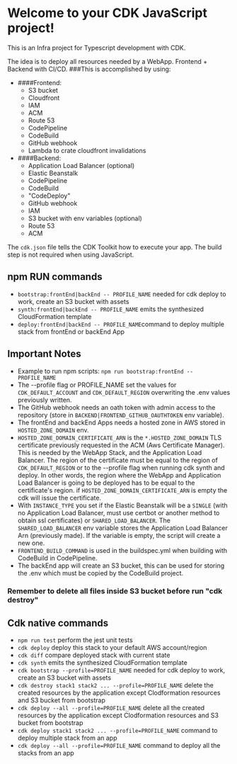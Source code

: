 # Welcome to your CDK JavaScript project!

This is an Infra project for Typescript development with CDK.

The idea is to deploy all resources needed by a WebApp. Frontend + Backend with CI/CD. 
###This is accomplished by using:
* ####Frontend: 
    * S3 bucket
    * Cloudfront
    * IAM
    * ACM
    * Route 53
    * CodePipeline
    * CodeBuild
    * GitHub webhook
    * Lambda to crate cloudfront invalidations
* ####Backend:
    * Application Load Balancer (optional)
    * Elastic Beanstalk
    * CodePipeline
    * CodeBuild
    * "CodeDeploy"
    * GitHub webhook
    * IAM
    * S3 bucket with env variables (optional)
    * Route 53
    * ACM

The `cdk.json` file tells the CDK Toolkit how to execute your app. The build step is not required when using JavaScript.

## npm RUN commands
 * `bootstrap:frontEnd|backEnd -- PROFILE_NAME` needed for cdk deploy to work, create an S3 bucket with assets
 * `synth:frontEnd|backEnd -- PROFILE_NAME` emits the synthesized CloudFormation template
 * `deploy:frontEnd|backEnd -- PROFILE_NAME`command to deploy multiple stack from frontEnd or backEnd App

## Important Notes
* Example to run npm scripts: `npm run bootstrap:frontEnd -- PROFILE_NAME`
* The --profile flag or PROFILE_NAME set the values for `CDK_DEFAULT_ACCOUNT` and `CDK_DEFAULT_REGION` overwriting the .env values previously written.
* The GitHub webhook needs an oath token with admin access to the repository (store in `BACKEND|FRONTEND_GITHUB_OAUTHTOKEN` env variable).
* The frontEnd and backEnd Apps needs a hosted zone in AWS stored in `HOSTED_ZONE_DOMAIN` env.
* `HOSTED_ZONE_DOMAIN_CERTIFICATE_ARN` is the `*.HOSTED_ZONE_DOMAIN` TLS certificate previously requested in the ACM (Aws Certificate Manager). This is needed by the WebApp Stack, and the Application Load Balancer. The region of the certificate must be equal to the region of `CDK_DEFAULT_REGION` or to the --profile flag when running cdk synth and deploy. In other words, the region where the WebApp and Application Load Balancer is going to be deployed has to be equal to the certificate's region. if `HOSTED_ZONE_DOMAIN_CERTIFICATE_ARN` is empty the cdk will issue the certificate.
* With `INSTANCE_TYPE` you set if the Elastic Beanstalk will be a `SINGLE` (with no Application Load Balancer, must use certbot or another method to obtain ssl certificates) or `SHARED_LOAD_BALANCER`. The `SHARED_LOAD_BALANCER` env variable stores the Application Load Balancer Arn (previously made). If the variable is empty, the script will create a new one.
* `FRONTEND_BUILD_COMMAND` is used in the buildspec.yml when building with CodeBuild in CodePipeline.
* The backEnd app will create an S3 bucket, this can be used for storing the .env which must be copied by the CodeBuild project.
### Remember to delete all files inside S3 bucket before run "cdk destroy"

## Cdk native commands

* `npm run test`         perform the jest unit tests
* `cdk deploy`           deploy this stack to your default AWS account/region
* `cdk diff`             compare deployed stack with current state
* `cdk synth`            emits the synthesized CloudFormation template
* `cdk bootstrap --profile=PROFILE_NAME` needed for cdk deploy to work, create an S3 bucket with assets
* `cdk destroy stack1 stack2 ... --profile=PROFILE_NAME` delete the created resources by the application except Clodformation resources and S3 bucket from bootstrap
* `cdk deploy --all --profile=PROFILE_NAME` delete all the created resources by the application except Clodformation resources and S3 bucket from bootstrap
* `cdk deploy stack1 stack2 ... --profile=PROFILE_NAME` command to deploy multiple stack from an app
* `cdk deploy --all --profile=PROFILE_NAME` command to deploy all the stacks from an app
